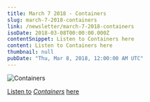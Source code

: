 ```yaml
---
title: March 7 2018 - Containers
slug: march-7-2018-containers
link: /newsletter/march-7-2018-containers
isoDate: 2018-03-08T00:00:00.000Z
contentSnippet: Listen to Containers here
content: Listen to Containers here
thumbnail: null
pubDate: "Thu, Mar 8, 2018, 12:00:00 AM UTC"
---
```


![Containers](https://abouthalf.com/cdn-cgi/imagedelivery/oZs0WTb3giZ46YUUQdHDjQ/9794048d-e64d-4e83-4c8f-0130275a3200/width=1200,format=auto "Containers")

[Listen to](https://soundcloud.com/containersfmg) _[Containers](https://soundcloud.com/containersfmg)_ [here](https://soundcloud.com/containersfmg)
